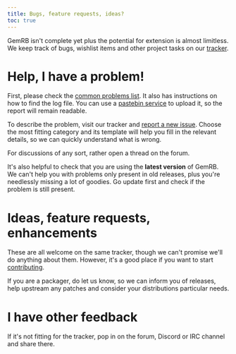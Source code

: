 ```yaml
---
title: Bugs, feature requests, ideas?
toc: true
---
```


GemRB isn't complete yet plus the potential for extension is almost limitless.
We keep track of bugs, wishlist items and other project tasks on our
[tracker](https://github.com/gemrb/gemrb/issues).

# Help, I have a problem!

First, please check the [common problems list](Common-problems.md). It also
has instructions on how to find the log file. You can use a 
[pastebin service](http://paste.debian.net) to upload it, so the report will
remain readable.

To describe the problem, visit our tracker and [report a new issue](
https://github.com/gemrb/gemrb/issues/new/choose). Choose the most fitting
category and its template will help you fill in the relevant details, so
we can quickly understand what is wrong.

For discussions of any sort, rather open a thread on the forum.

It's also helpful to check that you are using the **latest version** of
GemRB. We can't help you with problems only present in old releases, plus
you're needlessly missing a lot of goodies. Go update first and check if
the problem is still present.

# Ideas, feature requests, enhancements

These are all welcome on the same tracker, though we can't promise we'll
do anything about them. However, it's a good place if you want to start
[contributing](https://github.com/gemrb/gemrb/blob/master/CONTRIBUTING.md).

If you are a packager, do let us know, so we can inform you of releases,
help upstream any patches  and consider your distributions particular needs.

# I have other feedback

If it's not fitting for the tracker, pop in on the forum, Discord or IRC
channel and share there.
